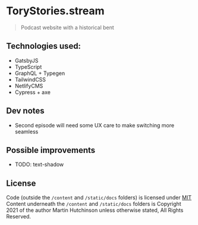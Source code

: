 # ToryStories.stream

> Podcast website with a historical bent

## Technologies used:

-   GatsbyJS
-   TypeScript
-   GraphQL + Typegen
-   TailwindCSS
-   NetlifyCMS
-   Cypress + axe

## Dev notes

-   Second episode will need some UX care to make switching more seamless

## Possible improvements

-   TODO: text-shadow

## License

Code (outside the `/content` and `/static/docs` folders) is licensed under [MIT](./LICENSE)
Content underneath the `/content` and `/static/docs` folders is Copyright 2021 of the author Martin Hutchinson unless otherwise stated, All Rights Reserved.
